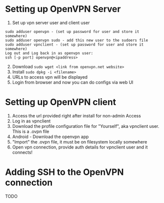 Setting up OpenVPN Server
================
1. Set up vpn server user and client user  
```
sudo adduser openvpn - (set up password for user and store it somewhere)
sudo adduser openvpn sudo - add this new user to the sudoers file
sudo adduser vpnclient - (set up password for user and store it somewhere)  
Log out and Log back in as openvpn user:  
ssh [-p port] openvpn@<ipaddress>  
```  
2. Download `sudo wget <link from openvpn.net website>`
3. Install `sudo dpkg -i <filename>`
4. URLs to access vpn will be displayed
5. Login from browser and now you can do configs via web UI

Setting up OpenVPN client
==========================
1. Access the url provided right after install for non-admin Access
2. Log in as vpnclient
3. Download the profile configuration file for "Yourself", aka vpnclient user.  This is a .ovpn file
4. Android - Download the openvpn app
5. "Import" the .ovpn file, it must be on filesystem locally somewhere
6. Open vpn connection, provide auth details for vpnclient user and it connects!

Adding SSH to the OpenVPN connection
====================================
TODO
